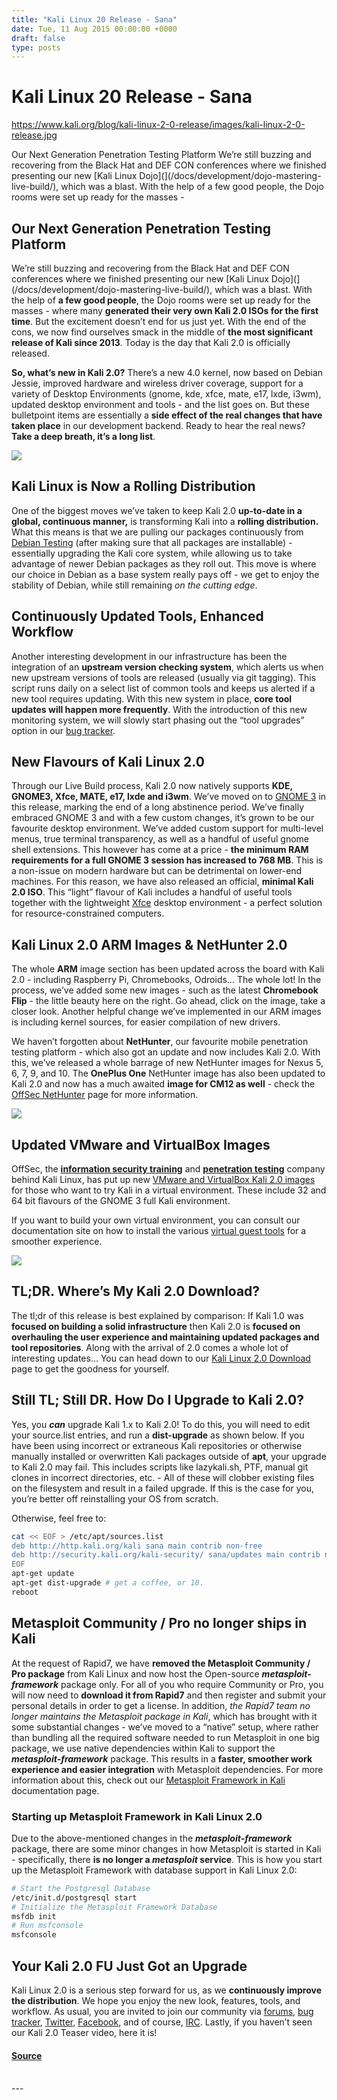 ```yaml
---
title: "Kali Linux 20 Release - Sana"
date: Tue, 11 Aug 2015 00:00:00 +0000
draft: false
type: posts
---
```

# Kali Linux 20 Release - Sana

https://www.kali.org/blog/kali-linux-2-0-release/images/kali-linux-2-0-release.jpg



Our Next Generation Penetration Testing Platform We&rsquo;re still buzzing and recovering from the Black Hat and DEF CON conferences where we finished presenting our new [Kali Linux Dojo](](/docs/development/dojo-mastering-live-build/), which was a blast. With the help of a few good people, the Dojo rooms were set up ready for the masses -

Our Next Generation Penetration Testing Platform
------------------------------------------------

We’re still buzzing and recovering from the Black Hat and DEF CON conferences where we finished presenting our new \[Kali Linux Dojo\](\](/docs/development/dojo-mastering-live-build/), which was a blast. With the help of **a few good people**, the Dojo rooms were set up ready for the masses - where many **generated their very own Kali 2.0 ISOs for the first time**. But the excitement doesn’t end for us just yet. With the end of the cons, we now find ourselves smack in the middle of **the most significant release of Kali since 2013**. Today is the day that Kali 2.0 is officially released.

**So, what’s new in Kali 2.0?** There’s a new 4.0 kernel, now based on Debian Jessie, improved hardware and wireless driver coverage, support for a variety of Desktop Environments (gnome, kde, xfce, mate, e17, lxde, i3wm), updated desktop environment and tools - and the list goes on. But these bulletpoint items are essentially a **side effect of the real changes that have taken place** in our development backend. Ready to hear the real news? **Take a deep breath, it’s a long list**.

[![](https://www.kali.org/blog/kali-linux-2-0-release/images/tools-slider.png)](https://www.kali.org/blog/kali-linux-2-0-release/images/tools-slider.png)

Kali Linux is Now a Rolling Distribution
----------------------------------------

One of the biggest moves we’ve taken to keep Kali 2.0 **up-to-date in a global, continuous manner,** is transforming Kali into a **rolling distribution.** What this means is that we are pulling our packages continuously from [Debian Testing](https://www.debian.org/devel/testing) (after making sure that all packages are installable) - essentially upgrading the Kali core system, while allowing us to take advantage of newer Debian packages as they roll out. This move is where our choice in Debian as a base system really pays off - we get to enjoy the stability of Debian, while still remaining _on the cutting edge_.

Continuously Updated Tools, Enhanced Workflow
---------------------------------------------

Another interesting development in our infrastructure has been the integration of an **upstream version checking system**, which alerts us when new upstream versions of tools are released (usually via git tagging). This script runs daily on a select list of common tools and keeps us alerted if a new tool requires updating. With this new system in place, **core tool updates will happen more frequently**. With the introduction of this new monitoring system, we will slowly start phasing out the “tool upgrades” option in our [bug tracker](https://bugs.kali.org/).

New Flavours of Kali Linux 2.0
------------------------------

Through our Live Build process, Kali 2.0 now natively supports **KDE, GNOME3, Xfce, MATE, e17, lxde and i3wm**. We’ve moved on to [GNOME 3](https://www.gnome.org/gnome-3/) in this release, marking the end of a long abstinence period. We’ve finally embraced GNOME 3 and with a few custom changes, it’s grown to be our favourite desktop environment. We’ve added custom support for multi-level menus, true terminal transparency, as well as a handful of useful gnome shell extensions. This however has come at a price - **the minimum RAM requirements for a full GNOME 3 session has increased to 768 MB**. This is a non-issue on modern hardware but can be detrimental on lower-end machines. For this reason, we have also released an official, **minimal Kali 2.0 ISO**. This “light” flavour of Kali includes a handful of useful tools together with the lightweight [Xfce](https://www.xfce.org/) desktop environment - a perfect solution for resource-constrained computers.

Kali Linux 2.0 ARM Images & NetHunter 2.0
-----------------------------------------

The whole **ARM** image section has been updated across the board with Kali 2.0 - including Raspberry Pi, Chromebooks, Odroids… The whole lot! In the process, we’ve added some new images - such as the latest **Chromebook Flip** - the little beauty here on the right. Go ahead, click on the image, take a closer look. Another helpful change we’ve implemented in our ARM images is including kernel sources, for easier compilation of new drivers.

We haven’t forgotten about **NetHunter**, our favourite mobile penetration testing platform - which also got an update and now includes Kali 2.0. With this, we’ve released a whole barrage of new NetHunter images for Nexus 5, 6, 7, 9, and 10. The **OnePlus One** NetHunter image has also been updated to Kali 2.0 and now has a much awaited **image for CM12 as well** - check the [OffSec NetHunter](https://www.kali.org/get-kali/#kali-mobile) page for more information.

[![](https://www.kali.org/blog/kali-linux-2-0-release/images/kali-asus-chrome-flipbook-1.png)](https://www.kali.org/blog/kali-linux-2-0-release/images/kali-asus-chrome-flipbook-1.png)

Updated VMware and VirtualBox Images
------------------------------------

OffSec, the **[information security training](https://www.offsec.com/courses-and-certifications/)** and **[penetration testing](https://www.offsec.com/penetration-testing/)** company behind Kali Linux, has put up new [VMware and VirtualBox Kali 2.0 images](https://www.kali.org/get-kali/#kali-vm) for those who want to try Kali in a virtual environment. These include 32 and 64 bit flavours of the GNOME 3 full Kali environment.

If you want to build your own virtual environment, you can consult our documentation site on how to install the various [virtual guest tools](https://www.kali.org/docs/general-use/) for a smoother experience.

[![](https://www.kali.org/blog/kali-linux-2-0-release/images/kali-vm-images.png)](https://www.kali.org/blog/kali-linux-2-0-release/images/kali-vm-images.png)

TL;DR. Where’s My Kali 2.0 Download?
------------------------------------

The tl;dr of this release is best explained by comparison: If Kali 1.0 was **focused on building a solid infrastructure** then Kali 2.0 is **focused on overhauling the user experience and maintaining updated packages and tool repositories**. Along with the arrival of 2.0 comes a whole lot of interesting updates… You can head down to our [Kali Linux 2.0 Download](https://www.kali.org/get-kali/) page to get the goodness for yourself.

Still TL; Still DR. How Do I Upgrade to Kali 2.0?
-------------------------------------------------

Yes, you **_can_** upgrade Kali 1.x to Kali 2.0! To do this, you will need to edit your source.list entries, and run a **dist-upgrade** as shown below. If you have been using incorrect or extraneous Kali repositories or otherwise manually installed or overwritten Kali packages outside of **apt**, your upgrade to Kali 2.0 may fail. This includes scripts like lazykali.sh, PTF, manual git clones in incorrect directories, etc. - All of these will clobber existing files on the filesystem and result in a failed upgrade. If this is the case for you, you’re better off reinstalling your OS from scratch.

Otherwise, feel free to:

```sh
cat << EOF > /etc/apt/sources.list
deb http://http.kali.org/kali sana main contrib non-free
deb http://security.kali.org/kali-security/ sana/updates main contrib non-free
EOF
apt-get update
apt-get dist-upgrade # get a coffee, or 10.
reboot
```

Metasploit Community / Pro no longer ships in Kali
--------------------------------------------------

At the request of Rapid7, we have **removed the Metasploit Community / Pro package** from Kali Linux and now host the Open-source **_metasploit-framework_** package only. For all of you who require Community or Pro, you will now need to **download it from Rapid7** and then register and submit your personal details in order to get a license. In addition, _the Rapid7 team no longer maintains the Metasploit package in Kali_, which has brought with it some substantial changes - we’ve moved to a “native” setup, where rather than bundling all the required software needed to run Metasploit in one big package, we use native dependencies within Kali to support the **_metasploit-framework_** package. This results in a **faster, smoother work experience and easier integration** with Metasploit dependencies. For more information about this, check out our [Metasploit Framework in Kali](https://www.kali.org/docs/tools/starting-metasploit-framework-in-kali/) documentation page.

### Starting up Metasploit Framework in Kali Linux 2.0

Due to the above-mentioned changes in the **_metasploit-framework_** package, there are some minor changes in how Metasploit is started in Kali - specifically, there **is no longer a _metasploit_ service**. This is how you start up the Metasploit Framework with database support in Kali Linux 2.0:

```sh
# Start the Postgresql Database
/etc/init.d/postgresql start
# Initialize the Metasploit Framework Database
msfdb init
# Run msfconsole
msfconsole
```

Your Kali 2.0 FU Just Got an Upgrade
------------------------------------

Kali Linux 2.0 is a serious step forward for us, as we **continuously improve the distribution**. We hope you enjoy the new look, features, tools, and workflow. As usual, you are invited to join our community via [forums](https://forums.kali.org/), [bug tracker](https://bugs.kali.org/), [Twitter](https://twitter.com/kalilinux), [Facebook](https://www.facebook.com/kalilinux), and of course, [IRC](https://www.kali.org/docs/community/kali-linux-irc-channel/). Lastly, if you haven’t seen our Kali 2.0 Teaser video, here it is!

#### [Source](https://www.kali.org/blog/kali-linux-2-0-release/)

<br/>
---

